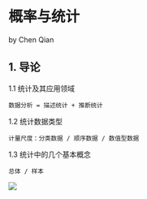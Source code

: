 # 概率与统计
  by Chen Qian

**1. 导论**    
------------------------------

1.1 统计及其应用领域
   
    数据分析 = 描述统计 + 推断统计

1.2 统计数据类型
     
    计量尺度：分类数据 / 顺序数据 / 数值型数据

1.3 统计中的几个基本概念

    总体 / 样本
    

![](http://latex.codecogs.com/gif.latex?\\sigma=\sqrt{\frac{1}{n}{\sum_{k=1}^n(x_i-\bar{x})^2}})

    

